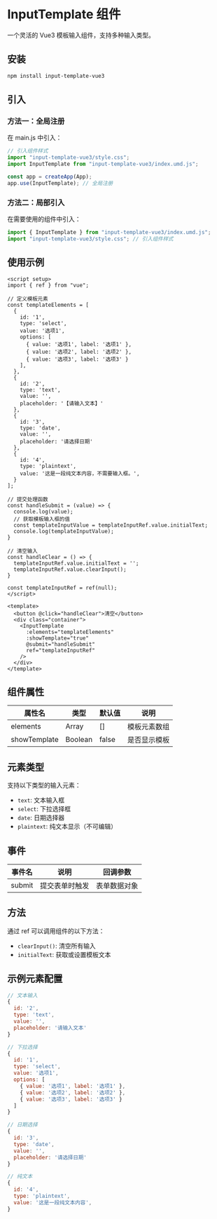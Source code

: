 # InputTemplate 组件

一个灵活的 Vue3 模板输入组件，支持多种输入类型。

## 安装

```bash
npm install input-template-vue3
```

## 引入

### 方法一：全局注册

在 main.js 中引入：

```js
// 引入组件样式
import "input-template-vue3/style.css";
import InputTemplate from "input-template-vue3/index.umd.js";

const app = createApp(App);
app.use(InputTemplate); // 全局注册
```

### 方法二：局部引入

在需要使用的组件中引入：

```js
import { InputTemplate } from "input-template-vue3/index.umd.js";
import "input-template-vue3/style.css"; // 引入组件样式
```

## 使用示例

```vue
<script setup>
import { ref } from "vue";

// 定义模板元素
const templateElements = [
  {
    id: '1',
    type: 'select',
    value: '选项1',
    options: [
      { value: '选项1', label: '选项1' },
      { value: '选项2', label: '选项2' },
      { value: '选项3', label: '选项3' }
    ],
  },
  {
    id: '2',
    type: 'text',
    value: '',
    placeholder: '【请输入文本】'
  },
  {
    id: '3',
    type: 'date',
    value: '',
    placeholder: '请选择日期'
  },
  {
    id: '4',
    type: 'plaintext',
    value: '这是一段纯文本内容，不需要输入框。',
  }
];

// 提交处理函数
const handleSubmit = (value) => {
  console.log(value);
  // 获取模板输入框的值
  const templateInputValue = templateInputRef.value.initialText;
  console.log(templateInputValue);
}

// 清空输入
const handleClear = () => {
  templateInputRef.value.initialText = '';
  templateInputRef.value.clearInput();
}

const templateInputRef = ref(null);
</script>

<template>
  <button @click="handleClear">清空</button>
  <div class="container">
    <InputTemplate 
      :elements="templateElements" 
      :showTemplate="true" 
      @submit="handleSubmit" 
      ref="templateInputRef"
    />
  </div>
</template>
```

## 组件属性

| 属性名 | 类型 | 默认值 | 说明 |
|--------|------|--------|------|
| elements | Array | [] | 模板元素数组 |
| showTemplate | Boolean | false | 是否显示模板 |

## 元素类型

支持以下类型的输入元素：

- `text`: 文本输入框
- `select`: 下拉选择框
- `date`: 日期选择器
- `plaintext`: 纯文本显示（不可编辑）

## 事件

| 事件名 | 说明 | 回调参数 |
|--------|------|----------|
| submit | 提交表单时触发 | 表单数据对象 |

## 方法

通过 ref 可以调用组件的以下方法：

- `clearInput()`: 清空所有输入
- `initialText`: 获取或设置模板文本

## 示例元素配置

```js
// 文本输入
{
  id: '2',
  type: 'text',
  value: '',
  placeholder: '请输入文本'
}

// 下拉选择
{
  id: '1',
  type: 'select',
  value: '选项1',
  options: [
    { value: '选项1', label: '选项1' },
    { value: '选项2', label: '选项2' },
    { value: '选项3', label: '选项3' }
  ]
}

// 日期选择
{
  id: '3',
  type: 'date',
  value: '',
  placeholder: '请选择日期'
}

// 纯文本
{
  id: '4',
  type: 'plaintext',
  value: '这是一段纯文本内容',
}
```